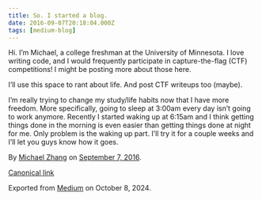 ```yaml
---
title: So. I started a blog.
date: 2016-09-07T20:18:04.000Z
tags: [medium-blog]
---
```


<article class="h-entry">
  <section data-field="body" class="e-content">
    <section name="3307" class="section section--body section--first section--last">
      <div class="section-content">
        <div class="section-inner sectionLayout--insetColumn">
          <p name="d54d" id="d54d" class="graf graf--p graf-after--h3">Hi. I’m Michael, a college freshman at the
            University of Minnesota. I love writing code, and I would frequently participate in capture-the-flag (CTF)
            competitions! I might be posting more about those here.</p>
          <p name="138d" id="138d" class="graf graf--p graf-after--p">I’ll use this space to rant about life. And post
            CTF writeups too (maybe).</p>
          <p name="2f45" id="2f45" class="graf graf--p graf-after--p graf--trailing">I’m really trying to change my
            study/life habits now that I have more freedom. More specifically, going to sleep at 3:00am every day
            isn’t going to work anymore. Recently I started waking up at 6:15am and I think getting things done in the
            morning is even easier than getting things done at night for me. Only problem is the waking up part. I’ll
            try it for a couple weeks and I’ll let you guys know how it goes.</p>
        </div>
      </div>
    </section>
  </section>
  <footer>
    <p>By <a href="https://medium.com/@failedxyz" class="p-author h-card">Michael Zhang</a> on <a
        href="https://medium.com/p/f2d0db8a955d"><time class="dt-published"
          datetime="2016-09-07T20:18:04.000Z">September 7, 2016</time></a>.</p>
    <p><a href="https://medium.com/@failedxyz/so-i-started-a-blog-f2d0db8a955d" class="p-canonical">Canonical link</a>
    </p>
    <p>Exported from <a href="https://medium.com">Medium</a> on October 8, 2024.</p>
  </footer>
</article>
